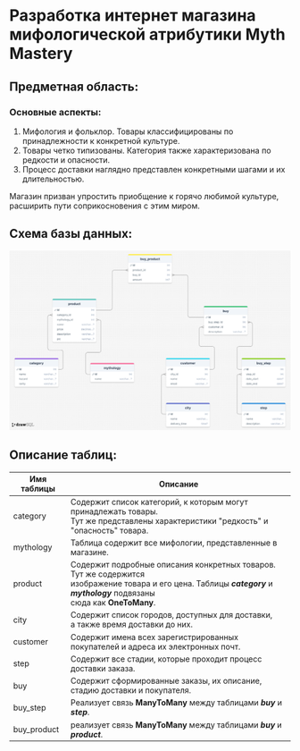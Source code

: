 Разработка интернет магазина мифологической атрибутики Myth Mastery
===================

Предметная область:
-----------------
### Основные аспекты:
1) Мифология и фольклор. Товары классифицированы по принадлежности к конкретной культуре.
2) Товары четко типизованы. Категория также характеризована по редкости и опасности.
3) Процесс доставки наглядно представлен конкретными шагами и их длительностью.

Магазин призван упростить приобщение к горячо любимой культуре, расширить пути соприкосновения с этим миром.

Схема базы данных:
-----------------
![MMDB](https://raw.githubusercontent.com/yzharko/OPD_SpringSpree/2e00bafeadd66e483ef51597df0fa2368b499745/src/main/resources/images/MMDB.png)

Описание таблиц:
-----------------
| Имя таблицы | Описание                                                                                                                                                                            |        
|-------------|-------------------------------------------------------------------------------------------------------------------------------------------------------------------------------------|
| category    | Содержит список категорий, к которым могут принадлежать товары.<br/>Тут же представлены характеристики "редкость" и "опасность" товара.                                             |                                
| mythology   | Таблица содержит все мифологии, представленные в магазине.                                                                                                                          |
| product     | Содержит подробные описания конкретных товаров. Тут же содержится<br/>изображение товара и его цена. Таблицы **_category_** и **_mythology_** подвязаны<br/>сюда как **OneToMany**. |
| city        | Содержит список городов, доступных для доставки,<br/> а также время доставки до них.                                                                                                |                                                                                                
| customer    | Содержит имена всех зарегистрированных покупателей и адреса их электронных почт.                                                                                                    |                                                                                                    
| step        | Содержит все стадии, которые проходит процесс доставки заказа.                                                                                                                      |                                                                                                                      
| buy         | Содержит сформированные заказы, их описание, стадию доставки и покупателя.                                                                                                          |                                                                                                          
| buy_step    | Реализует связь **ManyToMany** между таблицами **_buy_** и **_step_**.                                                                                                              |                                                                                                              
| buy_product | реализует связь **ManyToMany** между таблицами **_buy_** и **_product_**.                                                                                                           |                                                                                                           
